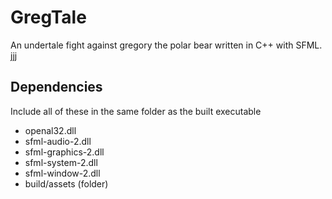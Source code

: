 # GregTale
An undertale fight against gregory the polar bear written in C++ with SFML.
jjj

## Dependencies
Include all of these in the same folder as the built executable
* openal32.dll
* sfml-audio-2.dll
* sfml-graphics-2.dll
* sfml-system-2.dll
* sfml-window-2.dll
* build/assets (folder)
